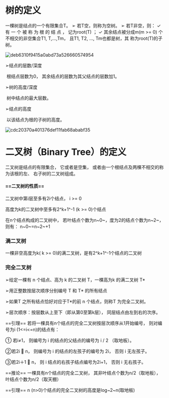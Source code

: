 # 树的定义

一棵树是结点的一个有限集合T。
➢ 若T空，则称为空树。
➢ 若T非空，则：
	✓ 有 一 个 被 称 为 根 的 结 点 ， 记为root(T) ；
	✓ 其余结点被分成m(m >= 0) 个
 	不相交的非空集合T1, T,…,Tm，
	且T1, T2, …, Tm也都是树，其
	称为root(T)的子树。

![deb6310f9415a0abd73a526660574954](F:\files\WeChat\xwechat_files\wxid_11h7o9vocxfg22_1158\temp\RWTemp\2025-10\9e20f478899dc29eb19741386f9343c8\deb6310f9415a0abd73a526660574954.png)





➢结点的层数/深度

​	根结点层数为0， 其余结点的层数为其父结点的层数加1。	

➢树的高度/深度	

​	树中结点的最大层数。

➢结点的高度	

​	以该结点为根的子树的高度。

![cdc20370a401376def11fab68ababf35](F:\files\WeChat\xwechat_files\wxid_11h7o9vocxfg22_1158\temp\RWTemp\2025-10\9e20f478899dc29eb19741386f9343c8\cdc20370a401376def11fab68ababf35.png)





# 二叉树（Binary Tree）的定义  

二叉树是结点的有限集合， 它或者是空集， 或者由一个根结点及两棵不相交的称为该根的左、 右子树的二叉树组成。  



#### ==二叉树的性质==

二叉树中第i层至多有2i个结点， i >= 0

高度为k的二叉树中至多有2^k+1^-1 (k >= 0)个结点  

在n个结点构成的二叉树中， 若叶结点个数为n~0~，度为2的结点个数为n~2~， 则有： n~0~=n~2~+1



 

### 满二叉树  

一棵非空高度为k( k >= 0)的满二叉树，是有2^k+1^-1个结点的二叉树



### 完全二叉树 

➢给定一棵有 n 个结点、高为 k 的二叉树 T，一棵高为k 的满二叉树 T*

➢用正整数按层次顺序分别编号 T 和 T* 的所有结点

➢如果T 之所有结点恰好对应于T*的前 n 个结点，则称T 为完全二叉树。

➢层次顺序：按层数从上至下（即从第0至第k层）， 同层结点由左到右的次序。



==引理== 若将一棵具有n个结点的完全二叉树按层次顺序从1开始编号， 则对编号为i (1<=i<=n)的结点有：

① 若i≠1， 则编号为 i 的结点的父结点的编号为 i / 2 （取地板）。

②若2i  n， 则编号为 i 的结点的左孩子的编号为 2i， 否则 i 无左孩子。

③若2i＋1  n， 则 i 结点的右孩子结点编号为2i+1， 否则 i 无右孩子。

==推论== 一棵具有n个结点的完全二叉树， 其非叶结点个数为n/2（取地板）， 叶结点个数为n/2（取天棚）

==引理== n (n>0)个结点的完全二叉树的高度是log~2~n(取地板)  










